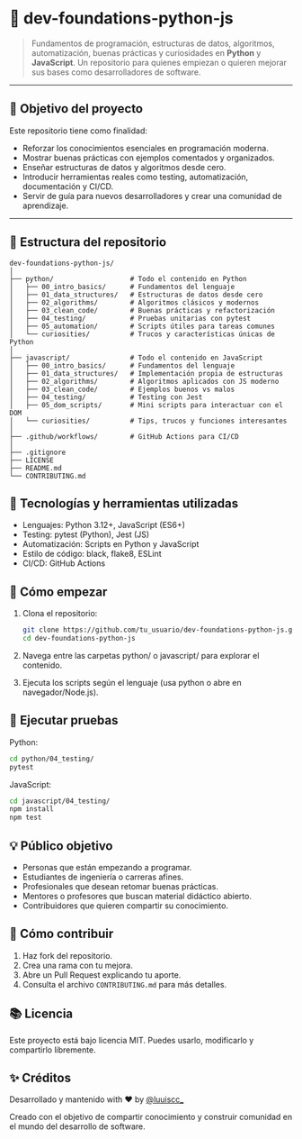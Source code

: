 # 🧠 dev-foundations-python-js

> Fundamentos de programación, estructuras de datos, algoritmos, automatización, buenas prácticas y curiosidades en **Python** y **JavaScript**. Un repositorio para quienes empiezan o quieren mejorar sus bases como desarrolladores de software.

---

## 🎯 Objetivo del proyecto

Este repositorio tiene como finalidad:

- Reforzar los conocimientos esenciales en programación moderna.
- Mostrar buenas prácticas con ejemplos comentados y organizados.
- Enseñar estructuras de datos y algoritmos desde cero.
- Introducir herramientas reales como testing, automatización, documentación y CI/CD.
- Servir de guía para nuevos desarrolladores y crear una comunidad de aprendizaje.

---

## 📁 Estructura del repositorio

```plaintext
dev-foundations-python-js/
│
├── python/                   # Todo el contenido en Python
│   ├── 00_intro_basics/      # Fundamentos del lenguaje
│   ├── 01_data_structures/   # Estructuras de datos desde cero
│   ├── 02_algorithms/        # Algoritmos clásicos y modernos
│   ├── 03_clean_code/        # Buenas prácticas y refactorización
│   ├── 04_testing/           # Pruebas unitarias con pytest
│   ├── 05_automation/        # Scripts útiles para tareas comunes
│   └── curiosities/          # Trucos y características únicas de Python
│
├── javascript/               # Todo el contenido en JavaScript
│   ├── 00_intro_basics/      # Fundamentos del lenguaje
│   ├── 01_data_structures/   # Implementación propia de estructuras
│   ├── 02_algorithms/        # Algoritmos aplicados con JS moderno
│   ├── 03_clean_code/        # Ejemplos buenos vs malos
│   ├── 04_testing/           # Testing con Jest
│   ├── 05_dom_scripts/       # Mini scripts para interactuar con el DOM
│   └── curiosities/          # Tips, trucos y funciones interesantes
│
├── .github/workflows/        # GitHub Actions para CI/CD
│
├── .gitignore
├── LICENSE
├── README.md
└── CONTRIBUTING.md
```

## 🧩 Tecnologías y herramientas utilizadas
- Lenguajes: Python 3.12+, JavaScript (ES6+)
- Testing: pytest (Python), Jest (JS)
- Automatización: Scripts en Python y JavaScript
- Estilo de código: black, flake8, ESLint
- CI/CD: GitHub Actions


## 🚀 Cómo empezar
1. Clona el repositorio:

	```bash
	git clone https://github.com/tu_usuario/dev-foundations-python-js.git
	cd dev-foundations-python-js
	```

2. Navega entre las carpetas python/ o javascript/ para explorar el contenido.
3. Ejecuta los scripts según el lenguaje (usa python o abre en navegador/Node.js).


## 🧪 Ejecutar pruebas

Python:

```bash
cd python/04_testing/
pytest
````

JavaScript:

```bash
cd javascript/04_testing/
npm install
npm test
```

## 💡 Público objetivo
- Personas que están empezando a programar.
- Estudiantes de ingeniería o carreras afines.
- Profesionales que desean retomar buenas prácticas.
- Mentores o profesores que buscan material didáctico abierto.
- Contribuidores que quieren compartir su conocimiento.

## 🤝 Cómo contribuir
1. Haz fork del repositorio.
2. Crea una rama con tu mejora.
3. Abre un Pull Request explicando tu aporte.
4. Consulta el archivo `CONTRIBUTING.md` para más detalles.

## 📚 Licencia

Este proyecto está bajo licencia MIT. Puedes usarlo, modificarlo y compartirlo libremente.


## ✨ Créditos

Desarrollado y mantenido with ❤️ by [@luuiscc_](https://github.com/luuiscc_)

Creado con el objetivo de compartir conocimiento y construir comunidad en el mundo del desarrollo de software.


